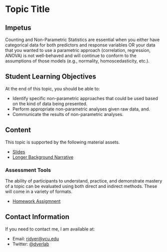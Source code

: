 # Topic Title


## Impetus

Counting and Non-Parametric Statistics are essential when you either have categorical data for both predictors and response variables OR your data that you wanted to use a parametric approach (correlation, regression, ANOVA) is not well-behaved and will continue to conform to the assumptions of those models (e.g., normality, homoscedasticity, etc.).

## Student Learning Objectives

At the end of this topic, you should be able to:   

 - Identify specific non-parametric approaches that could be used based on the kind of data being presented.  
 - Perform appropriate non-parametric analyses given raw data, and. 
 - Communicate the results of non-parametric analyses.  

## Content 

This topic is supported by the following material assets.

 - [Slides](https://dyerlabteaching.github.io/Counting-Statistics/slides.html)
 - [Longer Background Narrative](https://dyerlabteaching.github.io/Counting-Statistics/narrative.html)

### Assessment Tools

The ability of participants to understand, practice, and demonstrate mastery of a topic can be evaluated using both direct and indirect methods.  These will come in a variety of formats.
- [Homework Assigmnent](homework.html)

## Contact Information

If you need to contact me, I am available at:  
 - Email: rjdyer@vcu.edu
 - Twitter: [@dyerlab](https://twitter.com/dyerlab/)
